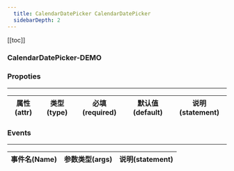 ```yaml
---
  title: CalendarDatePicker CalendarDatePicker
  sidebarDepth: 2
---
```

  
[[toc]]

### CalendarDatePicker-DEMO 

<fv-CalendarDatePicker>
</fv-CalendarDatePicker>

### Propoties
---
| 属性(attr)  |             类型(type)             | 必填(required) | 默认值(default) |     说明(statement)     |
|:-----------:|:----------------------------------:|:--------------:|:---------------:|:-----------------------:|

### Events
---
| 事件名(Name) | 参数类型(args) | 说明(statement) |
|:------------:|:--------------:|:---------------:|
  
